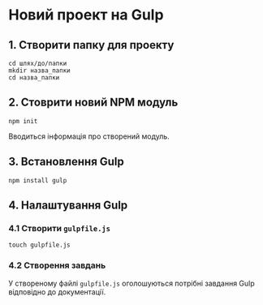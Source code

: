 # Новий проект на Gulp

## 1. Створити папку для проекту
```
cd шлях/до/папки
mkdir назва_папки
cd назва_папки
```

## 2. Стоврити новий NPM модуль
```
npm init
```

Вводиться інформація про створений модуль.

## 3. Встановлення Gulp
```
npm install gulp
```

## 4. Налаштування Gulp
### 4.1 Створити `gulpfile.js`
```
touch gulpfile.js
```

### 4.2 Створення завдань
У створеному файлі `gulpfile.js` оголошуються потрібні завдання Gulp відповідно до документації.
